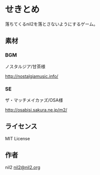 せきとめ
========

落ちてくるnil2を落とさないようにするゲーム。

素材
----

### BGM

ノスタルジア/甘茶様

http://nostalgiamusic.info/

### SE

ザ・マッチメイカァズ/OSA様

http://osabisi.sakura.ne.jp/m2/

ライセンス
----------

MIT License

作者
----

nil2 <nil2@nil2.org>
